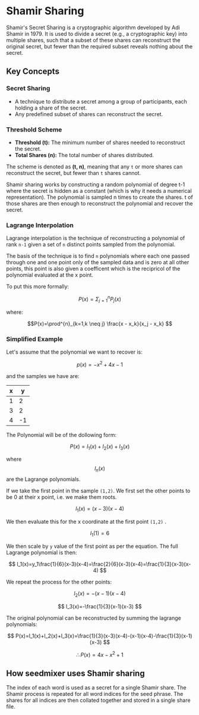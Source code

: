 # Shamir Sharing

Shamir's Secret Sharing is a cryptographic algorithm developed by Adi Shamir in 1979. It is used to divide a secret (e.g., a cryptographic key) into multiple shares, such that a subset of these shares can reconstruct the original secret, but fewer than the required subset reveals nothing about the secret.

## Key Concepts

### Secret Sharing

- A technique to distribute a secret among a group of participants, each holding a share of the secret.
- Any predefined subset of shares can reconstruct the secret.

### Threshold Scheme

- **Threshold (t):** The minimum number of shares needed to reconstruct the secret.
- **Total Shares (n):** The total number of shares distributed.

The scheme is denoted as **(t, n)**, meaning that any `t` or more shares can reconstruct the secret, but fewer than `t` shares cannot.

Shamir sharing works by constructing a random polynomial of degree t-1 where the secret is hidden as a constant (which is why it needs a numerical representation). The polynomial is sampled n times to create the shares. t of those shares are then enough to reconstruct the polynomial and recover the secret.

### Lagrange Interpolation

Lagrange interpolation is the technique of reconstructing a polynomial of rank `n-1` given a set of `n` distinct points sampled from the polynomial.

The basis of the technique is to find `n` polynomials where each one passed through one and one point only of the sampled data and is zero at all other points, this point is also given a coefficent which is the recipricol of the polynomial evaluated at the x point.

To put this more formally:

$$P(x)=\Sigma^{n}_{j=1} P_j (x)$$

where:

$$P(x)=\prod^{n}_{k=1,k \neq j} \frac{x - x_k}{x_j - x_k} $$

### Simplified Example

Let's assume that the polynomial we want to recover is:

$$
p(x)=-x^2+4x-1
$$

and the samples we have are:

| x   | y   |
| --- | --- |
| 1   | 2   |
| 3   | 2   |
| 4   | -1  |

The Polynomial will be of the dollowing form:

$$
P(x)=l_1(x)+l_2(x)+l_3(x)
$$

where $$l_n(x)$$ are the Lagrange polynomials.

If we take the first point in the sample `(1,2)`. We first set the other points to be 0 at their x point, i.e. we make them roots.

$$
l_1(x)=(x-3)(x-4)
$$

We then evaluate this for the x coordinate at the first point `(1,2)` .

$$
l_1(1)=6
$$

We then scale by `y` value of the first point as per the equation. The full Lagrange polynomial is then:

$$
l_1(x)=y_1\frac{1}{6}(x-3)(x-4)=\frac{2}{6}(x-3)(x-4)=\frac{1}{3}(x-3)(x-4)
$$

We repeat the process for the other points:

$$
l_2(x)=-(x-1)(x-4)
$$

$$
l_3(x)=-\frac{1}{3}(x-1)(x-3)
$$

The original polynomial can be reconstructed by summing the lagrange polynomials:

$$
P(x)=l_1(x)+l_2(x)+l_3(x)=\frac{1}{3}(x-3)(x-4)-(x-1)(x-4)-\frac{1}{3}(x-1)(x-3)
$$

$$
\therefore P(x)=4x-x^2+1
$$

## How seedmixer uses Shamir sharing

The index of each word is used as a secret for a single Shamir share. The Shamir process is repeated for all word indices for the seed phrase. The shares for all indices are then collated together and stored in a single share file.
